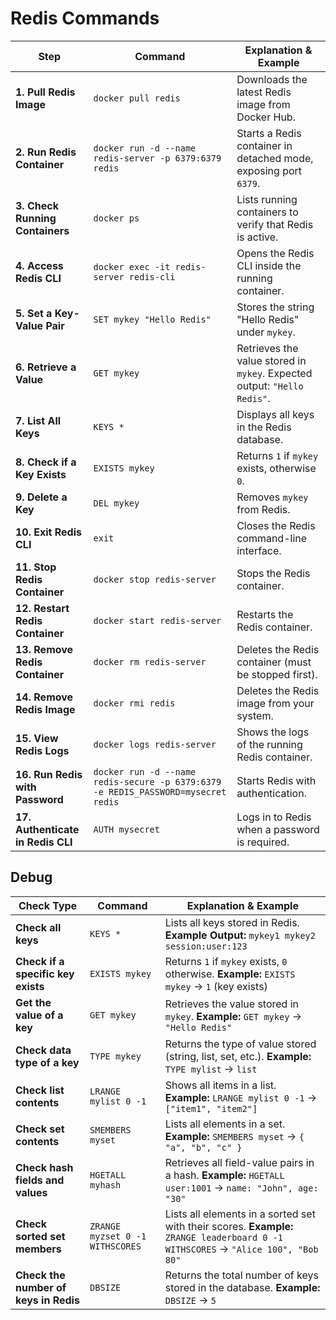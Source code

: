 # Redis Commands

| **Step**                  | **Command**                                    | **Explanation & Example** |
|---------------------------|----------------------------------------------|---------------------------|
| **1. Pull Redis Image**   | `docker pull redis`                          | Downloads the latest Redis image from Docker Hub. |
| **2. Run Redis Container** | `docker run -d --name redis-server -p 6379:6379 redis` | Starts a Redis container in detached mode, exposing port `6379`. |
| **3. Check Running Containers** | `docker ps` | Lists running containers to verify that Redis is active. |
| **4. Access Redis CLI**  | `docker exec -it redis-server redis-cli` | Opens the Redis CLI inside the running container. |
| **5. Set a Key-Value Pair** | `SET mykey "Hello Redis"` | Stores the string "Hello Redis" under `mykey`. |
| **6. Retrieve a Value** | `GET mykey` | Retrieves the value stored in `mykey`. Expected output: `"Hello Redis"`. |
| **7. List All Keys** | `KEYS *` | Displays all keys in the Redis database. |
| **8. Check if a Key Exists** | `EXISTS mykey` | Returns `1` if `mykey` exists, otherwise `0`. |
| **9. Delete a Key** | `DEL mykey` | Removes `mykey` from Redis. |
| **10. Exit Redis CLI** | `exit` | Closes the Redis command-line interface. |
| **11. Stop Redis Container** | `docker stop redis-server` | Stops the Redis container. |
| **12. Restart Redis Container** | `docker start redis-server` | Restarts the Redis container. |
| **13. Remove Redis Container** | `docker rm redis-server` | Deletes the Redis container (must be stopped first). |
| **14. Remove Redis Image** | `docker rmi redis` | Deletes the Redis image from your system. |
| **15. View Redis Logs** | `docker logs redis-server` | Shows the logs of the running Redis container. |
| **16. Run Redis with Password** | `docker run -d --name redis-secure -p 6379:6379 -e REDIS_PASSWORD=mysecret redis` | Starts Redis with authentication. |
| **17. Authenticate in Redis CLI** | `AUTH mysecret` | Logs in to Redis when a password is required. |

## Debug

| **Check Type**                 | **Command**            | **Explanation & Example** |
|--------------------------------|-----------------------|---------------------------|
| **Check all keys**             | `KEYS *`              | Lists all keys stored in Redis. **Example Output:** `mykey1 mykey2 session:user:123` |
| **Check if a specific key exists** | `EXISTS mykey` | Returns `1` if `mykey` exists, `0` otherwise. **Example:** `EXISTS mykey` → `1` (key exists) |
| **Get the value of a key** | `GET mykey` | Retrieves the value stored in `mykey`. **Example:** `GET mykey` → `"Hello Redis"` |
| **Check data type of a key** | `TYPE mykey` | Returns the type of value stored (string, list, set, etc.). **Example:** `TYPE mylist` → `list` |
| **Check list contents** | `LRANGE mylist 0 -1` | Shows all items in a list. **Example:** `LRANGE mylist 0 -1` → `["item1", "item2"]` |
| **Check set contents** | `SMEMBERS myset` | Lists all elements in a set. **Example:** `SMEMBERS myset` → `{ "a", "b", "c" }` |
| **Check hash fields and values** | `HGETALL myhash` | Retrieves all field-value pairs in a hash. **Example:** `HGETALL user:1001` → `name: "John", age: "30"` |
| **Check sorted set members** | `ZRANGE myzset 0 -1 WITHSCORES` | Lists all elements in a sorted set with their scores. **Example:** `ZRANGE leaderboard 0 -1 WITHSCORES` → `"Alice 100", "Bob 80"` |
| **Check the number of keys in Redis** | `DBSIZE` | Returns the total number of keys stored in the database. **Example:** `DBSIZE` → `5` |
